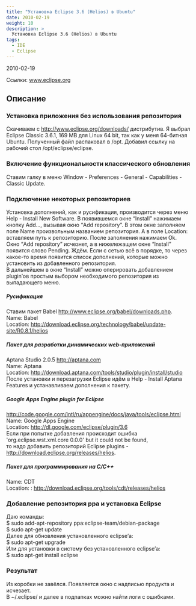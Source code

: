 ```yaml
---
title: "Установка Eclipse 3.6 (Helios) в Ubuntu"
date: 2010-02-19
weight: 10
description: >
  Установка Eclipse 3.6 (Helios) в Ubuntu
tags:
  - IDE
  - Eclipse
---
```


<p>2010-02-19</p>
<p>Ссылки: <a href="http://www.eclipse.org/">www.eclipse.org</a></p>
<h2><a id="Описание" name="Описание"></a>Описание</h2>
<h3><a id="Установка приложения без использования репозитория" name="Установка приложения без использования репозитория"></a>Установка приложения без использования репозитория</h3>
<p>Скачиваем с <a href="http://www.eclipse.org/downloads/">http://www.eclipse.org/downloads/</a> дистрибутив. Я выбрал Eclipse Classic 3.6.1, 169 MB для Linux 64 bit, так как у меня 64-битная Ubuntu. Полученный файл распаковал в /opt. Добавил ссылку на рабочий стол /opt/eclipse/eclipse.</p>
<h3><a id="Включение функциональности классического обновления" name="Включение функциональности классического обновления"></a>Включение функциональности классического обновления</h3>
<p>Ставим галку в меню Window - Preferences - General - Capabilities - Classic Update.</p>
<h3><a id="Подключение некоторых репозиториев" name="Подключение некоторых репозиториев"></a>Подключение некоторых репозиториев</h3>
<p>Установка дополнений, как и русификация, производится через меню Help - Install New Software. В появившемся окне “Install” нажимаем кнопку Add..., вызывая окно “Add repository”. В этом окне заполняем поле Name произвольным названием репозитория. А в поле Location: вставляем путь к репозиторию. После заполнения нажимаем Ok.<br />Окно “Add repository” исчезнет, а в нижележащем окне “Install” появится слово Pending. Ждём. Если с сетью всё в порядке, то через какое-то время появится список дополнений, которые можно установить из добавленного репозитория.<br />В дальнейшем в окне “Install” можно оперировать добавлением plugin’ов простым выбором необходимого репозитория из выпадающего меню.</p>
<h5><a id="Русификация" name="Русификация"></a>Русификация</h5>
<p>Ставим пакет Babel <a href="http://www.eclipse.org/babel/downloads.php">http://www.eclipse.org/babel/downloads.php</a>.<br />Name: Babel<br />Location: <a href="http://download.eclipse.org/technology/babel/update-site/R0.8.1/helios">http://download.eclipse.org/technology/babel/update-site/R0.8.1/helios</a></p>
<h5><a id="Пакет для разработки динамических web-приложений " name="Пакет для разработки динамических web-приложений "></a>Пакет для разработки динамических web-приложений</h5>
<p>Aptana Studio 2.0.5 <a href="http://aptana.com/">http://aptana.com</a><br />Name: Aptana<br />Location: <a href="http://download.aptana.com/tools/studio/plugin/install/studio">http://download.aptana.com/tools/studio/plugin/install/studio</a><br />После установки и перезагрузки Eclipse идём в Help - Install Aptana Features и устанавливаем дополнения к пакету.</p>
<h5><a id="Google Apps Engine plugin for Eclipse" name="Google Apps Engine plugin for Eclipse"></a>Google Apps Engine plugin for Eclipse</h5>
<p><a href="http://code.google.com/intl/ru/appengine/docs/java/tools/eclipse.html">http://code.google.com/intl/ru/appengine/docs/java/tools/eclipse.html</a><br />Name: Google Apps Engine<br />Location: <a href="http://dl.google.com/eclipse/plugin/3.6">http://dl.google.com/eclipse/plugin/3.6</a><br />Если при попытке добавления происходит ошибка<br />'org.eclipse.wst.xml.core 0.0.0' but it could not be found,<br />то надо добавить репозиторий Eclipse plugins - <a href="http://download.eclipse.org/releases/helios">http://download.eclipse.org/releases/helios</a>.</p>
<h5><a id="Пакет для программирования на C/C++" name="Пакет для программирования на C/C++"></a>Пакет для программирования на C/C++</h5>
<p>Name: CDT<br />Location: : <a href="http://download.eclipse.org/tools/cdt/releases/helios">http://download.eclipse.org/tools/cdt/releases/helios</a></p>
<h3><a id="Добавление репозитория ppa и установка Eclipse" name="Добавление репозитория ppa и установка Eclipse"></a>Добавление репозитория ppa и установка Eclipse</h3>
<p>Даю команды:<br />$ sudo add-apt-repository ppa:eclipse-team/debian-package<br />$ sudo apt-get update<br />Далее для обновления установленного eclipse’а:<br />$ sudo apt-get upgrade<br />Или для установки в систему без установленного eclipse’а:<br />$ sudo apt-get install eclipse</p>
<h3><a id="Результат" name="Результат"></a>Результат</h3>
<p>Из коробки не завёлся. Появляется окно с надписью продукта и исчезает.<br />В ~/.eclipse/ и далее в подпапках можно найти логи с ошибками.</p>
